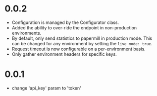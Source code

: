 # 0.0.2
* Configuration is managed by the Configurator class.
* Added the ability to over-ride the endpoint in non-production environments.
* By default, only send statistics to papermill in production mode.
  This can be changed for any environment by setting the `live_mode: true`.
* Request timeout is now configurable on a per-environment basis.
* Only gather environment headers for specific keys.

# 0.0.1
* change 'api_key' param to 'token'
